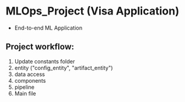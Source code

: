 # MLOps_Project (Visa Application)

- End-to-end ML Application 


## Project workflow:

1. Update constants folder
2. entity ("config_entity", "artifact_entity")
3. data access 
3. components 
5. pipeline
6. Main file